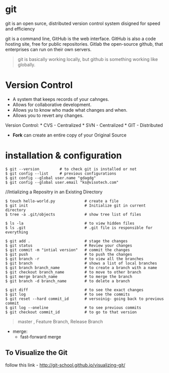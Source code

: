 # git

git is an open surce, distributed version control system disigned for speed and efficiency

git is a command line, GitHub is the web interface. GitHub is also a code hosting site, free for public repositories. Gitlab the open-source github, that enterprises can run on their own servers.
> git is basically working locally, but github is something working like globally.

# Version Control
* A system that keeps records of your cahnges.
* Allows for collaborative development.
* Allows yu to know who made what changes and when.
* Allows you to revert any changes.

Version Control:
    * CVS - Centralized
    * SVN - Centralized
    * GIT - Distributed

* **Fork** can create an entire copy of your Original Source

# installation & configuration
```console
$ git --version         # to check git is installed or not
$ git config --list     # previous configurations
$ git config --global user.name "gdagdg"
$ git config --global user.email "ks@visotech.com"
```

//Intializing a Repositry in an Existing Directory
```console
$ touch hello-world.py             # create a file
$ git init                         # Initialize git in current directory
$ tree -a .git/objects             # show tree list of files
```
```console
$ ls -la                           # to view hidden files
$ ls .git                          # .git file is responsible for everything
```


```console
$ git add .                        # stage the changes
$ git status                       # Review your changes
$ git commit -m "intial version"   # commit the changes
$ git push                         # to push the changes
$ git branch -r                    # to view all the branches
$ git branch                       # shows a list of local branches
$ git branch branch_name           # to create a branch with a name   
$ git checkout branch_name         # to move to other branch
$ git merge branch_name            # to merge the branch
$ git branch -d branch_name        # to delete a branch
```

```console
$ git diff                         # to see the exact changes
$ git log                          # to see the commits 
$ git reset --hard commit_id       # versoinig- going back to previous commit
$ git log --oneline                # to see previous commits
$ git checkout commit_id           # to go to that version
```

> master , Feature Branch, Release Branch  

* merge:
  * fast-forward merge



## To Visualize the Git
follow this link -   http://git-school.github.io/visualizing-git/